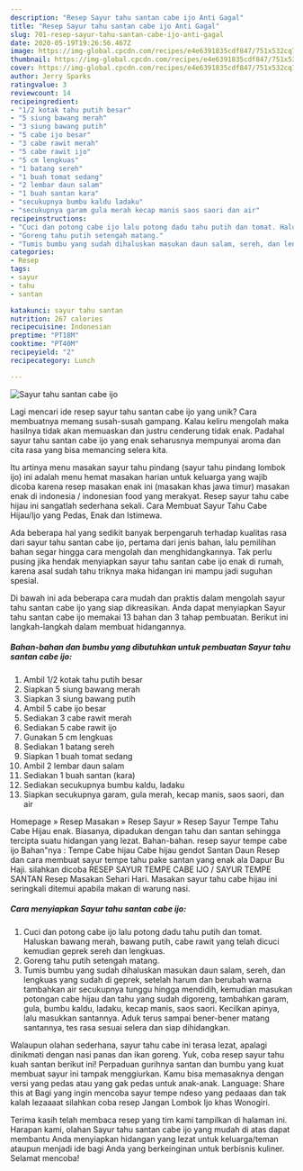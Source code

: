 ```yaml
---
description: "Resep Sayur tahu santan cabe ijo Anti Gagal"
title: "Resep Sayur tahu santan cabe ijo Anti Gagal"
slug: 701-resep-sayur-tahu-santan-cabe-ijo-anti-gagal
date: 2020-05-19T19:26:56.467Z
image: https://img-global.cpcdn.com/recipes/e4e6391835cdf847/751x532cq70/sayur-tahu-santan-cabe-ijo-foto-resep-utama.jpg
thumbnail: https://img-global.cpcdn.com/recipes/e4e6391835cdf847/751x532cq70/sayur-tahu-santan-cabe-ijo-foto-resep-utama.jpg
cover: https://img-global.cpcdn.com/recipes/e4e6391835cdf847/751x532cq70/sayur-tahu-santan-cabe-ijo-foto-resep-utama.jpg
author: Jerry Sparks
ratingvalue: 3
reviewcount: 14
recipeingredient:
- "1/2 kotak tahu putih besar"
- "5 siung bawang merah"
- "3 siung bawang putih"
- "5 cabe ijo besar"
- "3 cabe rawit merah"
- "5 cabe rawit ijo"
- "5 cm lengkuas"
- "1 batang sereh"
- "1 buah tomat sedang"
- "2 lembar daun salam"
- "1 buah santan kara"
- "secukupnya bumbu kaldu ladaku"
- "secukupnya garam gula merah kecap manis saos saori dan air"
recipeinstructions:
- "Cuci dan potong cabe ijo lalu potong dadu tahu putih dan tomat. Haluskan bawang merah, bawang putih, cabe rawit yang telah dicuci kemudian geprek sereh dan lengkuas."
- "Goreng tahu putih setengah matang."
- "Tumis bumbu yang sudah dihaluskan masukan daun salam, sereh, dan lengkuas yang sudah di geprek, setelah harum dan berubah warna tambahkan air secukupnya tunggu hingga mendidih, kemudian masukan potongan cabe hijau dan tahu yang sudah digoreng, tambahkan garam, gula, bumbu kaldu, ladaku, kecap manis, saos saori. Kecilkan apinya, lalu masukkan santannya. Aduk terus sampai bener-bener matang santannya, tes rasa sesuai selera dan siap dihidangkan."
categories:
- Resep
tags:
- sayur
- tahu
- santan

katakunci: sayur tahu santan 
nutrition: 267 calories
recipecuisine: Indonesian
preptime: "PT18M"
cooktime: "PT40M"
recipeyield: "2"
recipecategory: Lunch

---
```



![Sayur tahu santan cabe ijo](https://img-global.cpcdn.com/recipes/e4e6391835cdf847/751x532cq70/sayur-tahu-santan-cabe-ijo-foto-resep-utama.jpg)

Lagi mencari ide resep sayur tahu santan cabe ijo yang unik? Cara membuatnya memang susah-susah gampang. Kalau keliru mengolah maka hasilnya tidak akan memuaskan dan justru cenderung tidak enak. Padahal sayur tahu santan cabe ijo yang enak seharusnya mempunyai aroma dan cita rasa yang bisa memancing selera kita.

Itu artinya menu masakan sayur tahu pindang (sayur tahu pindang lombok ijo) ini adalah menu hemat masakan harian untuk keluarga yang wajib dicoba karena resep masakan enak ini (masakan khas jawa timur) masakan enak di indonesia / indonesian food yang merakyat. Resep sayur tahu cabe hijau ini sangatlah sederhana sekali. Cara Membuat Sayur Tahu Cabe Hijau/Ijo yang Pedas, Enak dan Istimewa.

Ada beberapa hal yang sedikit banyak berpengaruh terhadap kualitas rasa dari sayur tahu santan cabe ijo, pertama dari jenis bahan, lalu pemilihan bahan segar hingga cara mengolah dan menghidangkannya. Tak perlu pusing jika hendak menyiapkan sayur tahu santan cabe ijo enak di rumah, karena asal sudah tahu triknya maka hidangan ini mampu jadi suguhan spesial.


Di bawah ini ada beberapa cara mudah dan praktis dalam mengolah sayur tahu santan cabe ijo yang siap dikreasikan. Anda dapat menyiapkan Sayur tahu santan cabe ijo memakai 13 bahan dan 3 tahap pembuatan. Berikut ini langkah-langkah dalam membuat hidangannya.

<!--inarticleads1-->

##### Bahan-bahan dan bumbu yang dibutuhkan untuk pembuatan Sayur tahu santan cabe ijo:

1. Ambil 1/2 kotak tahu putih besar
1. Siapkan 5 siung bawang merah
1. Siapkan 3 siung bawang putih
1. Ambil 5 cabe ijo besar
1. Sediakan 3 cabe rawit merah
1. Sediakan 5 cabe rawit ijo
1. Gunakan 5 cm lengkuas
1. Sediakan 1 batang sereh
1. Siapkan 1 buah tomat sedang
1. Ambil 2 lembar daun salam
1. Sediakan 1 buah santan (kara)
1. Sediakan secukupnya bumbu kaldu, ladaku
1. Siapkan secukupnya garam, gula merah, kecap manis, saos saori, dan air


Homepage » Resep Masakan » Resep Sayur » Resep Sayur Tempe Tahu Cabe Hijau enak. Biasanya, dipadukan dengan tahu dan santan sehingga tercipta suatu hidangan yang lezat. Bahan-bahan. resep sayur tempe cabe ijo Bahan&#34;nya : Tempe Cabe hijau Cabe hijau gendot Santan Daun Resep dan cara membuat sayur tempe tahu pake santan yang enak ala Dapur Bu Haji. silahkan dicoba RESEP SAYUR TEMPE CABE IJO / SAYUR TEMPE SANTAN Resep Masakan Sehari Hari. Masakan sayur tahu cabe hijau ini seringkali ditemui apabila makan di warung nasi. 

<!--inarticleads2-->

##### Cara menyiapkan Sayur tahu santan cabe ijo:

1. Cuci dan potong cabe ijo lalu potong dadu tahu putih dan tomat. Haluskan bawang merah, bawang putih, cabe rawit yang telah dicuci kemudian geprek sereh dan lengkuas.
1. Goreng tahu putih setengah matang.
1. Tumis bumbu yang sudah dihaluskan masukan daun salam, sereh, dan lengkuas yang sudah di geprek, setelah harum dan berubah warna tambahkan air secukupnya tunggu hingga mendidih, kemudian masukan potongan cabe hijau dan tahu yang sudah digoreng, tambahkan garam, gula, bumbu kaldu, ladaku, kecap manis, saos saori. Kecilkan apinya, lalu masukkan santannya. Aduk terus sampai bener-bener matang santannya, tes rasa sesuai selera dan siap dihidangkan.


Walaupun olahan sederhana, sayur tahu cabe ini terasa lezat, apalagi dinikmati dengan nasi panas dan ikan goreng. Yuk, coba resep sayur tahu kuah santan berikut ini! Perpaduan gurihnya santan dan bumbu yang kuat membuat sayur ini tampak menggiurkan. Kamu bisa memasaknya dengan versi yang pedas atau yang gak pedas untuk anak-anak. Language: Share this at Bagi yang ingin mencoba sayur tempe ndeso yang pedaaas dan tak kalah lezaaaat silahkan coba resep Jangan Lombok Ijo khas Wonogiri. 

Terima kasih telah membaca resep yang tim kami tampilkan di halaman ini. Harapan kami, olahan Sayur tahu santan cabe ijo yang mudah di atas dapat membantu Anda menyiapkan hidangan yang lezat untuk keluarga/teman ataupun menjadi ide bagi Anda yang berkeinginan untuk berbisnis kuliner. Selamat mencoba!
